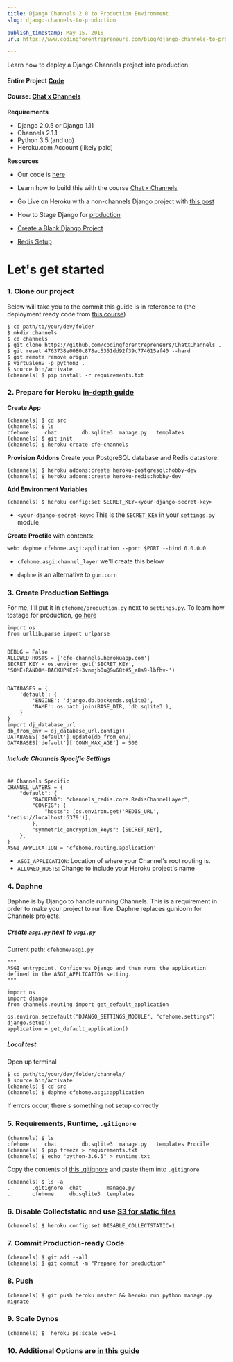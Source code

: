 ```yaml
---
title: Django Channels 2.0 to Production Environment
slug: django-channels-to-production

publish_timestamp: May 15, 2018
url: https://www.codingforentrepreneurs.com/blog/django-channels-to-production/

---
```


Learn how to deploy a Django Channels project into production. 

#### Entire Project [Code](https://github.com/codingforentrepreneurs/ChatXChannels)
#### Course: [Chat x Channels](https://www.codingforentrepreneurs.com/courses/chat-channels-react/)

**Requirements**
- Django 2.0.5 or Django 1.11
- Channels 2.1.1
- Python 3.5 (and up)
- Heroku.com Account (likely paid)

**Resources**

- Our code is [here](https://github.com/codingforentrepreneurs/ChatXChannels)

- Learn how to build this with the course [Chat x Channels](https://www.codingforentrepreneurs.com/courses/chat-channels-react/)

- Go Live on Heroku with a non-channels Django project with [this post](https://www.codingforentrepreneurs.com/blog/go-live-with-django-project-and-heroku/)

- How to Stage Django for [production](https://www.codingforentrepreneurs.com/blog/staging-django-production-development/)

- [Create a Blank Django Project](https://www.codingforentrepreneurs.com/blog/create-a-blank-django-project/)
- [Redis Setup](https://www.codingforentrepreneurs.com/blog/celery-redis-django/)

Let's get started
============
### 1. Clone our project
Below will take you to the commit this guide is in reference to (the deployment ready code from [this course](https://www.codingforentrepreneurs.com/courses/chat-channels-react/))
```
$ cd path/to/your/dev/folder
$ mkdir channels
$ cd channels
$ git clone https://github.com/codingforentrepreneurs/ChatXChannels .
$ git reset 4763738e0080c878ac5351dd92f39c774615af40 --hard
$ git remote remove origin
$ virtualenv -p python3 .
$ source bin/activate
(channels) $ pip install -r requirements.txt
```

### 2. Prepare for Heroku [in-depth guide](https://www.codingforentrepreneurs.com/blog/go-live-with-django-project-and-heroku/)
**Create App**
```
(channels) $ cd src
(channels) $ ls
cfehome     chat        db.sqlite3  manage.py   templates
(channels) $ git init
(channels) $ heroku create cfe-channels
```
**Provision Addons**
Create your PostgreSQL database and Redis datastore.
```
(channels) $ heroku addons:create heroku-postgresql:hobby-dev
(channels) $ heroku addons:create heroku-redis:hobby-dev
```

**Add Environment Variables**
```
(channels) $ heroku config:set SECRET_KEY=<your-django-secret-key>
```

- `<your-django-secret-key>`: This is the `SECRET_KEY` in your `settings.py` module


**Create Procfile** with contents:
```
web: daphne cfehome.asgi:application --port $PORT --bind 0.0.0.0
```

- `cfehome.asgi:channel_layer` we'll create this below

- `daphne` is an alternative to `gunicorn`


### 3. Create Production Settings
For me, I'll put it in `cfehome/production.py` next to `settings.py`. To learn how tostage for production, [go here](https://www.codingforentrepreneurs.com/blog/staging-django-production-development/)

```
import os
from urllib.parse import urlparse


DEBUG = False
ALLOWED_HOSTS = ['cfe-channels.herokuapp.com']
SECRET_KEY = os.environ.get('SECRET_KEY', 'SOME+RANDOM+BACKUPKEz9+3vnmjb0u@&w68t#5_e8s9-lbfhv-')  


DATABASES = {
    'default': {
        'ENGINE': 'django.db.backends.sqlite3',
        'NAME': os.path.join(BASE_DIR, 'db.sqlite3'),
    }
}
import dj_database_url
db_from_env = dj_database_url.config()
DATABASES['default'].update(db_from_env)
DATABASES['default']['CONN_MAX_AGE'] = 500
```

##### Include Channels Specific Settings
```

## Channels Specific
CHANNEL_LAYERS = {
    "default": {
        "BACKEND": "channels_redis.core.RedisChannelLayer",
        "CONFIG": {
            "hosts": [os.environ.get('REDIS_URL', 'redis://localhost:6379')],
        },
        "symmetric_encryption_keys": [SECRET_KEY],
    },
}
ASGI_APPLICATION = 'cfehome.routing.application'
```

- `ASGI_APPLICATION`: Location of where your Channel's root routing is. 
- `ALLOWED_HOSTS`: Change to include your Heroku project's name


### 4. Daphne
Daphne is by Django to handle running Channels. This is a requirement in order to make your project to run live. Daphne replaces gunicorn for Channels projects.

##### Create `asgi.py` next to `wsgi.py`

Current path: `cfehome/asgi.py`
```
"""
ASGI entrypoint. Configures Django and then runs the application
defined in the ASGI_APPLICATION setting.
"""

import os
import django
from channels.routing import get_default_application

os.environ.setdefault("DJANGO_SETTINGS_MODULE", "cfehome.settings")
django.setup()
application = get_default_application()
```

##### Local test
Open up terminal
```
$ cd path/to/your/dev/folder/channels/
$ source bin/activate
(channels) $ cd src
(channels) $ daphne cfehome.asgi:application
```
If errors occur, there's something not setup correctly


### 5. Requirements, Runtime, `.gitignore`
```
(channels) $ ls
cfehome     chat        db.sqlite3  manage.py   templates Procile
(channels) $ pip freeze > requirements.txt
(channels) $ echo "python-3.6.5" > runtime.txt
```
Copy the contents of [this .gitignore](https://raw.githubusercontent.com/codingforentrepreneurs/Try-Django-1.11/master/.gitignore) and paste them into `.gitignore`
```
(channels) $ ls -a
.       .gitignore  chat        manage.py
..      cfehome     db.sqlite3  templates
```


### 6. Disable Collectstatic and use [S3 for static files](https://www.codingforentrepreneurs.com/blog/s3-static-media-files-for-django/)
```
(channels) $ heroku config:set DISABLE_COLLECTSTATIC=1
```

### 7. Commit Production-ready Code
```
(channels) $ git add --all
(channels) $ git commit -m "Prepare for production"
```

### 8. Push
```
(channels) $ git push heroku master && heroku run python manage.py migrate
```

### 9. Scale Dynos
```
(channels) $  heroku ps:scale web=1
```

### 10. Additional Options are [in this guide](https://www.codingforentrepreneurs.com/blog/go-live-with-django-project-and-heroku/)